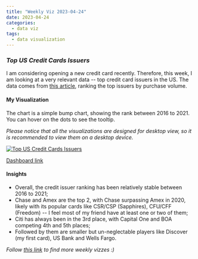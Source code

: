 ```yaml
---
title: "Weekly Viz 2023-04-24"
date: 2023-04-24
categories:
  - data viz
tags:
  - data visualization
---
```


### *Top US Credit Cards Issuers*

I am considering opening a new credit card recently. Therefore, this week, I am looking at a very relevant data -- top credit card issuers in the US. The data comes from [this article](https://wallethub.com/edu/cc/market-share-by-credit-card-issuer/25530), ranking the top issuers by purchase volume.  

#### My Visualization

The chart is a simple bump chart, showing the rank between 2016 to 2021. You can hover on the dots to see the tooltip.  

*Please notice that all the visualizations are designed for desktop view, so it is recommended to view them on a desktop device.*  

<div class='tableauPlaceholder' id='viz1682394316582' style='position: relative'>
  <noscript><a href='#'>
    <img alt='Top US Credit Cards Issuers ' src='https:&#47;&#47;public.tableau.com&#47;static&#47;images&#47;20&#47;20230424TopUSCreditCardsIssuers&#47;TopUSCreditCardsIssuers&#47;1_rss.png' style='border: none' />
    </a></noscript>
  <object class='tableauViz'  style='display:none;'>
    <param name='host_url' value='https%3A%2F%2Fpublic.tableau.com%2F' /> 
    <param name='embed_code_version' value='3' /> 
    <param name='site_root' value='' />
    <param name='name' value='20230424TopUSCreditCardsIssuers&#47;TopUSCreditCardsIssuers' />
    <param name='tabs' value='no' />
    <param name='toolbar' value='yes' />
    <param name='static_image' value='https:&#47;&#47;public.tableau.com&#47;static&#47;images&#47;20&#47;20230424TopUSCreditCardsIssuers&#47;TopUSCreditCardsIssuers&#47;1.png' /> 
    <param name='animate_transition' value='yes' />
    <param name='display_static_image' value='yes' />
    <param name='display_spinner' value='yes' />
    <param name='display_overlay' value='yes' />
    <param name='display_count' value='yes' />
    <param name='language' value='en-US' />
    <param name='filter' value='publish=yes' />
  </object></div>        
  <script type='text/javascript'>          
  var divElement = document.getElementById('viz1682394316582');      
  var vizElement = divElement.getElementsByTagName('object')[0];          
  if ( divElement.offsetWidth > 800 ) { vizElement.style.width='800px';vizElement.style.height='727px';} else if ( divElement.offsetWidth > 500 ) { vizElement.style.width='800px';vizElement.style.height='727px';} else { vizElement.style.width='100%';vizElement.style.height='727px';}    
  var scriptElement = document.createElement('script');      
  scriptElement.src = 'https://public.tableau.com/javascripts/api/viz_v1.js';   
  vizElement.parentNode.insertBefore(scriptElement, vizElement);          
</script>  

[Dashboard link](https://public.tableau.com/views/20230424TopUSCreditCardsIssuers/TopUSCreditCardsIssuers?:language=en-US&publish=yes&:display_count=n&:origin=viz_share_link)
  
#### Insights
* Overall, the credit issuer ranking has been relatively stable between 2016 to 2021;  
* Chase and Amex are the top 2, with Chase surpassing Amex in 2020, likely with its popular cards like CSR/CSP (Sapphires), CFU/CFF (Freedom) -- I feel most of my friend have at least one or two of them;  
* Citi has always been in the 3rd place, with Capital One and BOA competing 4th and 5th places;  
* Followed by them are smaller but un-neglectable players like Discover (my first card), US Bank and Wells Fargo.  
  
*Follow [this link](https://yudong-94.github.io/personal-website/project/WeeklyViz2023/) to find more weekly vizzes :)*
